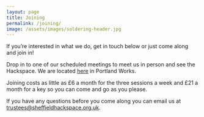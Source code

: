 ```yaml
---
layout: page
title: Joining
permalink: /joining/
image: /assets/images/soldering-header.jpg
---
```


If you’re interested in what we do, get in touch below or just come along and join in!

Drop in to one of our scheduled meetings to meet us in person and see the Hackspace. We are located [here](https://goo.gl/maps/aZR2bM7N73FBo6pf9) in Portland Works.

Joining costs as little as £6 a month for the three sessions a week and £21 a month for a key so you can come and go as you please.

If you have any questions before you come along you can email us at [trustees@sheffieldhackspace.org.uk](mailto:trustees@sheffieldhackspace.org.uk).
